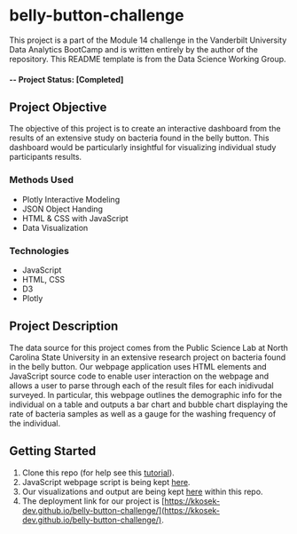 # belly-button-challenge
This project is a part of the Module 14 challenge in the Vanderbilt University Data Analytics BootCamp and is written entirely by the author of the repository. This README template is from the Data Science Working Group.

#### -- Project Status: [Completed]

## Project Objective
The objective of this project is to create an interactive dashboard from the results of an extensive study on bacteria found in the belly button. This dashboard would be particularly insightful for visualizing individual study participants results. 

### Methods Used
* Plotly Interactive Modeling
* JSON Object Handing
* HTML & CSS with JavaScript
* Data Visualization

### Technologies
* JavaScript
* HTML, CSS
* D3
* Plotly

## Project Description
The data source for this project comes from the Public Science Lab at North Carolina State University in an extensive research project on bacteria found in the belly button. Our webpage application uses HTML elements and JavaScript source code to enable user interaction on the webpage and allows a user to parse through each of the result files for each inidivudal surveyed. In particular, this webpage outlines the demographic info for the individual on a table and outputs a bar chart and bubble chart displaying the rate of bacteria samples as well as a gauge for the washing frequency of the individual. 

## Getting Started

1. Clone this repo (for help see this [tutorial](https://help.github.com/articles/cloning-a-repository/)).
2. JavaScript webpage script is being kept [here](static/js/app.js).
3. Our visualizations and output are being kept [here](index.html) within this repo.    
4. The deployment link for our project is [https://kkosek-dev.github.io/belly-button-challenge/](https://kkosek-dev.github.io/belly-button-challenge/).
   
